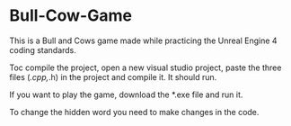 # Bull-Cow-Game

This is a Bull and Cows game made while practicing the Unreal Engine 4 coding standards. 

Toc compile the project, open a new visual studio project, paste the three files (*.cpp,*.h) in the project and compile it. It should run.

If you want to play the game, download the *.exe file and run it. 

To change the hidden word you need to make changes in the code. 

